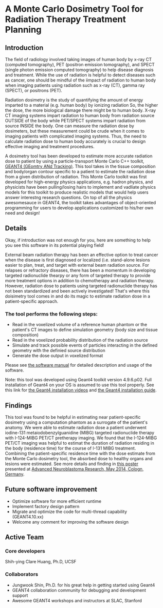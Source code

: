 A Monte Carlo Dosimetry Tool for Radiation Therapy Treatment Planning
===================================================================================================

Introduction
-------------------
The field of radiology involved taking images of human body by x-ray CT (computed tomography), PET (positron emission tomography), and SPECT (single photon emission computed tomography) to help disease diagnosis and treatment.  While the use of radiation is helpful to detect diseases such as cancer, one should be mindful of the iimpact of radiation to human body when imaging patients using radiation such as x-ray (CT), gamma ray (SPECT), or positrons (PET).

Radiation dosimetry is the study of quantifying the amount of energy imparted to a material (e.g. human body) by ionizing radiation  So, the higher the dose, the more biological damage there might be to human body.  X-ray CT imaging systems impart radiation to human body from radiation source OUTSIDE of the body while PET/SPECT systems impart radiation from source INSIDE the body.  One can measure the radiation dose by dosimeters, but these measurement could be crude when it comes to imaging patients with complicated imaging systems.  Thus, the need to calculate radiation dose to human body accurately is crucial to design effective imaging and treatment procedures.


A dosimetry tool has been developed to estimate more accurate radiation dose to patient by using a particle-transport Monte Carlo C++ toolkit, [GEANT4 (GEomtry ANd Tracking)](http://geant4.cern.ch/).  This tool takes in the tissue composition and body/organ contour specific to a patient to estimate the radiation dose from a given distribution of radiation.  This Monte Carlo toolkit was first developed for high-energy physics applications, e.g. hadron physics, and physicists have been pulling/losing hairs to  implement and vadliate physics models for this toolkit to produce realistic models that would help users answer interestng research questions.  On top of all the physics awesomesauce in GEANT4, the toolkit takes advantages of object-oriented programming for users to develop applications customized to his/her own need and design!


Details
--------------------
Okay, if introduction was not enough for you, here are something to help you see this software in its potential playing field!

External beam radiation therapy has been an effective option to treat cancer when the disease is first diagnosed or localized (i.e. stand-alone lesions easier to plan, treat, and target with external beam radiation source.  For relapses or refractory diseases, there has been a momentum in developing targeted radionuclide thearpy or any form of targeted therapy to provide more treatment options in addition to chemotherapy and radiation therapy.  However, radiation dose to patients using targeted radionuclide therapy has not been standardized and been actively investigated!  That's where this doisimetry tool comes in and do its magic to estimate radiation dose in a patient-specific approach.

### The tool performs the following steps:
- Read in the voxelized volume of a reference human phantom or the patient's CT images to define simulation geometry (body size and tissue composition)
- Read in the voxelized probability distribution of the radiation source
- Simulate and track possible events of particles interacting in the defined geometry with the definied source distribution
- Generate the dose output in voxelized format

Please see [the software manual](SoftwareManual.txt) for detailed description and usage of the software.

Note: this tool was developed using Geant4 toolkit version 4.9.6.p02.  Full installation of Geant4 on your OS is assumed to use this tool properly.  See this link for [the Geant4 installation videos](http://geant4.in2p3.fr/spip.php?article84&lang=en) and [the Geant4 installation guide](http://geant4.web.cern.ch/geant4/UserDocumentation/UsersGuides/InstallationGuide/html/).


Findings
--------------------
This tool was found to be helpful in estimating near patient-specific dosimetry using a computation phantom as a surrogate of the patient's anatomy.  We were able to estimate radiation dose a patient underwent iodine-131 metaiodobenzylguanidine (MIBG) targeted radionuclide therapy with I-124-MIBG PET/CT pretherapy imaging.  We found that the I-124-MIBG PET/CT imaging was helpful to estimat the duration of radiation residing in the body (residence time) for the course of I-131 MIBG treatment.  Combining the patient-specific residence time with the dose estimate from the Monte Carlo dosimetry tool, the absorbed dose to healthy organs and lesions were estimated.  See more details and finding in [this poster](doc/I131MIBG_CologneANR2014_Huang.jpg) presented at [Advanced Neuroblastoma Research, May 2014, Cologn, Germany](https://www.anr2014.com/).


Future software improvement
----------------------------
- Optimize software for more efficient runtime
- Implement factory design pattern
- Migrate and optimize the code for multi-thread capability (GEANT4.10.xx)
- Welcome any comment for improving the software design


Active Team
------------------------
### Core developers
Shih-ying Clare Huang, Ph.D, UCSF

### Collaborators
- Jungwook Shin, Ph.D. for his great help in getting started using Geant4
- GEANT4 collaboration community for debugging and development support
- Awesome GEANT4 workshops and instructors at SLAC, Stanford









